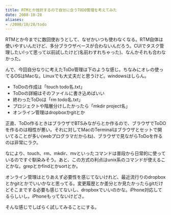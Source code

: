 ```yaml
---
title: RTMとか挫折するので自分に合うTODO管理を考えてみた
date: 2008-10-28
aliases:
- /2008/10/28/todo
---
```

RTMとか今までに数回使おうとして、なぜかいつも使わなくなる。RTM自体は使いやすいんだけど、多分ブラウザベースが合わないんだろう。CUIでタスク管理したい!って思って以前試したけど(名前わすれちゃった)、なんかそれも合わなかった。

んで、今回自分なりに考えたToDo管理は下のような感じ。ちなみにオレの使ってるOSはMacな。Linuxでも大丈夫だと思うけど。windowsはしらん。

<ul>
<li>ToDoの作成は「touch todo名.txt」</li>
<li>ToDoの詳細はそのファイルに書き込めばいい</li>
<li>終わったToDoは「rm todo名.txt」</li>
<li>プロジェクトや階層分けしたかったら「mkdir project名」</li>
<li>オンライン管理はdropboxかgitとか</li>
</ul>

正直、ToDo作るときはブラウザでBTSみながらとか作るので、ブラウザでToDOを作るのは相性が悪い。それに対してMacのTerminalはブラウザとセットで開いてることが多い(webプログラマだからね)、ブラウザで見ながらToDoを作るのは非常にラク。

なにより、touch、rm、mkdir、mvといったコマンドは普段から日常的に使っているのですぐ馴染みそう。あと、この方式の利点はunix系のコマンドが使えることかな。grepとかfindとかsortとか。

オンライン管理はとりあえず必要性を感じてないけれど、最近流行りのdropboxとかgitとかでいいかなと思ってる。変更履歴とか差分とか見たかったらgitだけどそこまでする必要も感じてないし、dropboxでいいのかな。iPhone対応してるらしいし。iPhoneもってないけどさ。

そんな感じでしばらく試してみることにする。